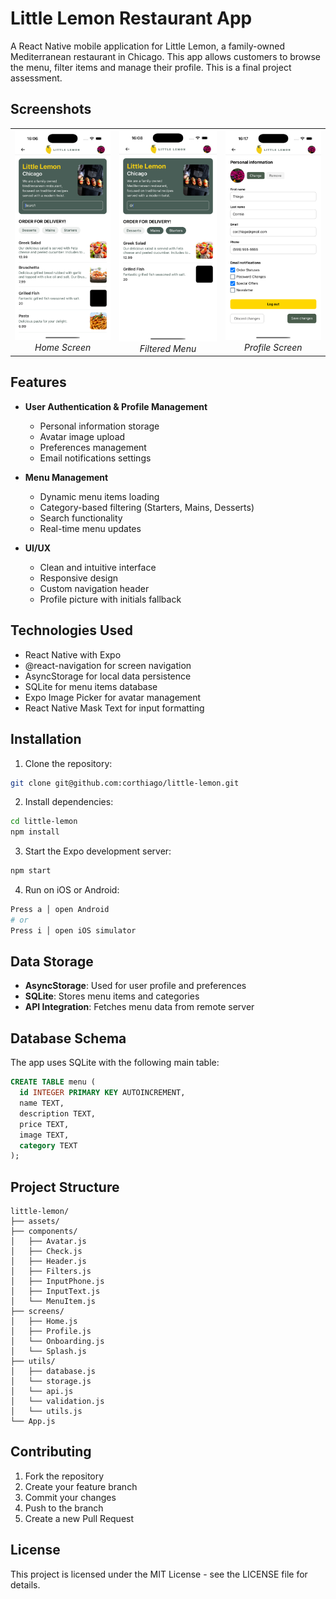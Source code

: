 # Little Lemon Restaurant App

A React Native mobile application for Little Lemon, a family-owned Mediterranean restaurant in Chicago. This app allows customers to browse the menu, filter items and manage their profile. This is a final project assessment.

## Screenshots

<table>
  <tr>
    <td align="center">
      <img src="./assets/screen-home.png" width="300" alt="Home Screen"/>
      <br />
      <em>Home Screen</em>
    </td>
    <td align="center">
      <img src="./assets/screen-home-filter.png" width="300" alt="Filtered Menu"/>
      <br />
      <em>Filtered Menu</em>
    </td>
    <td align="center">
      <img src="./assets/screen-profile.png" width="300" alt="Profile Management"/>
      <br />
      <em>Profile Screen</em>
    </td>
  </tr>
</table>

## Features

- **User Authentication & Profile Management**
  - Personal information storage
  - Avatar image upload
  - Preferences management
  - Email notifications settings

- **Menu Management**
  - Dynamic menu items loading
  - Category-based filtering (Starters, Mains, Desserts)
  - Search functionality
  - Real-time menu updates

- **UI/UX**
  - Clean and intuitive interface
  - Responsive design
  - Custom navigation header
  - Profile picture with initials fallback

## Technologies Used

- React Native with Expo
- @react-navigation for screen navigation
- AsyncStorage for local data persistence
- SQLite for menu items database
- Expo Image Picker for avatar management
- React Native Mask Text for input formatting

## Installation

1. Clone the repository:
```bash
git clone git@github.com:corthiago/little-lemon.git
```

2. Install dependencies:
```bash
cd little-lemon
npm install
```

3. Start the Expo development server:
```bash
npm start
```

4. Run on iOS or Android:
```bash
Press a │ open Android
# or
Press i │ open iOS simulator
```

## Data Storage

- **AsyncStorage**: Used for user profile and preferences
- **SQLite**: Stores menu items and categories
- **API Integration**: Fetches menu data from remote server


## Database Schema

The app uses SQLite with the following main table:

```sql
CREATE TABLE menu (
  id INTEGER PRIMARY KEY AUTOINCREMENT,
  name TEXT,
  description TEXT,
  price TEXT,
  image TEXT,
  category TEXT
);
```

## Project Structure

```
little-lemon/
├── assets/
├── components/
│   ├── Avatar.js
│   ├── Check.js
│   ├── Header.js
│   ├── Filters.js
│   ├── InputPhone.js
│   ├── InputText.js
│   └── MenuItem.js
├── screens/
│   ├── Home.js
│   ├── Profile.js
│   └── Onboarding.js
│   └── Splash.js
├── utils/
│   ├── database.js
│   └── storage.js
│   └── api.js
│   └── validation.js
│   └── utils.js
└── App.js
```

## Contributing

1. Fork the repository
2. Create your feature branch
3. Commit your changes
4. Push to the branch
5. Create a new Pull Request

## License

This project is licensed under the MIT License - see the LICENSE file for details.